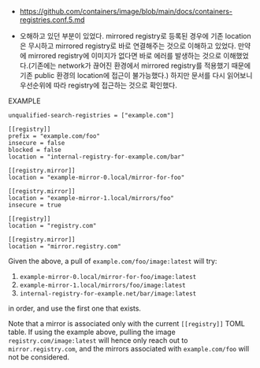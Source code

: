 - https://github.com/containers/image/blob/main/docs/containers-registries.conf.5.md

- 오해하고 있던 부분이 있었다. mirrored registry로 등록된 경우에 기존 location은 무시하고 mirrored registry로 바로 연결해주는 것으로 이해하고 있었다. 만약에 mirrored registry에 이미지가 없다면 바로 에러를 발생하는 것으로 이해했었다.(기존에는 network가 끊어진 환경에서 mirrored registry를 적용했기 때문에 기존 public 환경의 location에 접근이 불가능했다.) 하지만 문서를 다시 읽어보니 우선순위에 따라 registry에 접근하는 것으로 확인했다.


EXAMPLE
```
unqualified-search-registries = ["example.com"]

[[registry]]
prefix = "example.com/foo"
insecure = false
blocked = false
location = "internal-registry-for-example.com/bar"

[[registry.mirror]]
location = "example-mirror-0.local/mirror-for-foo"

[[registry.mirror]]
location = "example-mirror-1.local/mirrors/foo"
insecure = true

[[registry]]
location = "registry.com"

[[registry.mirror]]
location = "mirror.registry.com"
```
Given the above, a pull of `example.com/foo/image:latest` will try:

1. `example-mirror-0.local/mirror-for-foo/image:latest`
2. `example-mirror-1.local/mirrors/foo/image:latest`
3. `internal-registry-for-example.net/bar/image:latest`

in order, and use the first one that exists.

Note that a mirror is associated only with the current `[[registry]]` TOML table. If using the example above, pulling the image `registry.com/image:latest` will hence only reach out to `mirror.registry.com`, and the mirrors associated with `example.com/foo` will not be considered.